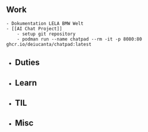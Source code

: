 ## Work
	- Dokumentation LELA BMW Welt
	- [[AI Chat Project]]
		- setup git repository
		- podman run --name chatpad --rm -it -p 8080:80 ghcr.io/deiucanta/chatpad:latest
- ## Duties
- ## Learn
- ## TIL
- ## Misc